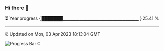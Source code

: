 ### Hi there 👋

⏳ Year progress { ███████▁▁▁▁▁▁▁▁▁▁▁▁▁▁▁▁▁▁▁▁▁▁▁ } 25.41 %

---

⏰ Updated on Mon, 03 Apr 2023 18:13:04 GMT

![Progress Bar CI](https://github.com/liununu/liununu/workflows/Progress%20Bar%20CI/badge.svg)
